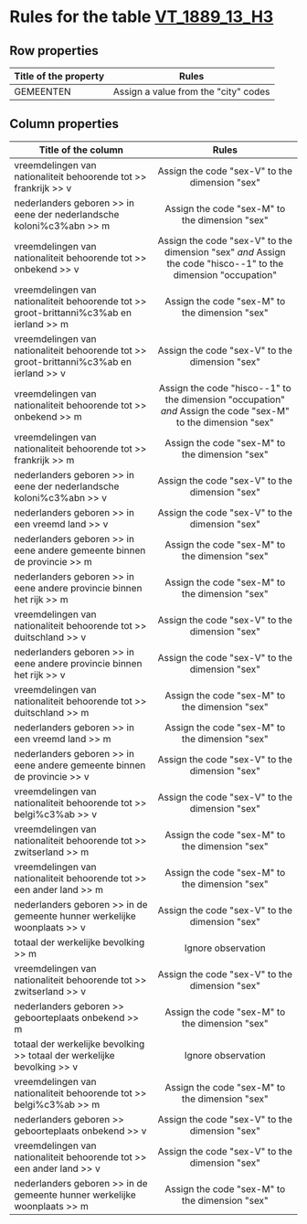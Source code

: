 # Rules for the table [VT_1889_13_H3](https://github.com/cgueret/DataDump/blob/master/xls-marked/VT_1889_13_H3_marked.xls?raw=true)
## Row properties
| Title of the property | Rules |
| --------------------- |:-----:|
| GEMEENTEN | Assign a value from the "city" codes |
## Column properties
| Title of the column | Rules |
| --------------------- |:-----:|
| vreemdelingen van nationaliteit behoorende tot >> frankrijk >> v | Assign the code "sex-V" to the dimension "sex" |
| nederlanders geboren >> in eene der nederlandsche koloni%c3%abn >> m | Assign the code "sex-M" to the dimension "sex" |
| vreemdelingen van nationaliteit behoorende tot >> onbekend >> v | Assign the code "sex-V" to the dimension "sex" *and* Assign the code "hisco--1" to the dimension "occupation" |
| vreemdelingen van nationaliteit behoorende tot >> groot-brittanni%c3%ab en ierland >> m | Assign the code "sex-M" to the dimension "sex" |
| vreemdelingen van nationaliteit behoorende tot >> groot-brittanni%c3%ab en ierland >> v | Assign the code "sex-V" to the dimension "sex" |
| vreemdelingen van nationaliteit behoorende tot >> onbekend >> m | Assign the code "hisco--1" to the dimension "occupation" *and* Assign the code "sex-M" to the dimension "sex" |
| vreemdelingen van nationaliteit behoorende tot >> frankrijk >> m | Assign the code "sex-M" to the dimension "sex" |
| nederlanders geboren >> in eene der nederlandsche koloni%c3%abn >> v | Assign the code "sex-V" to the dimension "sex" |
| nederlanders geboren >> in een vreemd land >> v | Assign the code "sex-V" to the dimension "sex" |
| nederlanders geboren >> in eene andere gemeente binnen de provincie >> m | Assign the code "sex-M" to the dimension "sex" |
| nederlanders geboren >> in eene andere provincie binnen het rijk >> m | Assign the code "sex-M" to the dimension "sex" |
| vreemdelingen van nationaliteit behoorende tot >> duitschland >> v | Assign the code "sex-V" to the dimension "sex" |
| nederlanders geboren >> in eene andere provincie binnen het rijk >> v | Assign the code "sex-V" to the dimension "sex" |
| vreemdelingen van nationaliteit behoorende tot >> duitschland >> m | Assign the code "sex-M" to the dimension "sex" |
| nederlanders geboren >> in een vreemd land >> m | Assign the code "sex-M" to the dimension "sex" |
| nederlanders geboren >> in eene andere gemeente binnen de provincie >> v | Assign the code "sex-V" to the dimension "sex" |
| vreemdelingen van nationaliteit behoorende tot >> belgi%c3%ab >> v | Assign the code "sex-V" to the dimension "sex" |
| vreemdelingen van nationaliteit behoorende tot >> zwitserland >> m | Assign the code "sex-M" to the dimension "sex" |
| vreemdelingen van nationaliteit behoorende tot >> een ander land >> m | Assign the code "sex-M" to the dimension "sex" |
| nederlanders geboren >> in de gemeente hunner werkelijke woonplaats >> v | Assign the code "sex-V" to the dimension "sex" |
| totaal der werkelijke bevolking >> m | Ignore observation |
| vreemdelingen van nationaliteit behoorende tot >> zwitserland >> v | Assign the code "sex-V" to the dimension "sex" |
| nederlanders geboren >> geboorteplaats onbekend >> m | Assign the code "sex-M" to the dimension "sex" |
| totaal der werkelijke bevolking >> totaal der werkelijke bevolking >> v | Ignore observation |
| vreemdelingen van nationaliteit behoorende tot >> belgi%c3%ab >> m | Assign the code "sex-M" to the dimension "sex" |
| nederlanders geboren >> geboorteplaats onbekend >> v | Assign the code "sex-V" to the dimension "sex" |
| vreemdelingen van nationaliteit behoorende tot >> een ander land >> v | Assign the code "sex-V" to the dimension "sex" |
| nederlanders geboren >> in de gemeente hunner werkelijke woonplaats >> m | Assign the code "sex-M" to the dimension "sex" |

